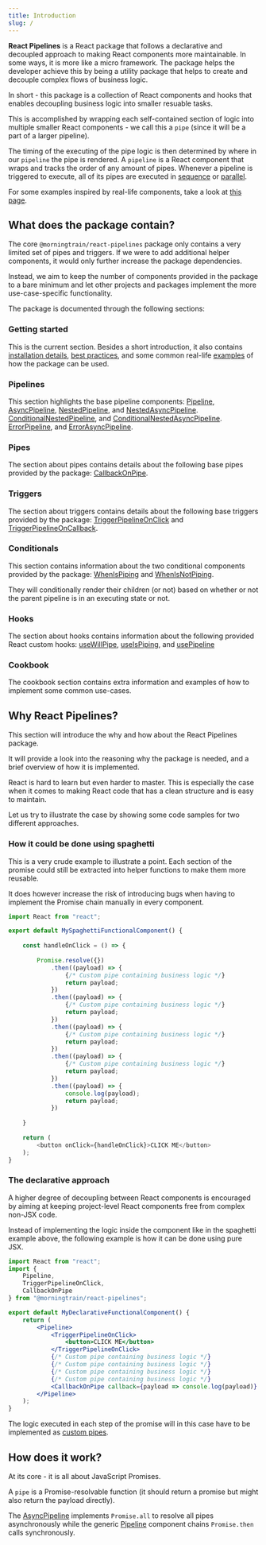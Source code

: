 ```yaml
---
title: Introduction
slug: /
---
```


**React Pipelines** is a React package that follows a declarative and decoupled approach
to making React components more maintainable. In some ways, it is more like a micro framework.
The package helps the developer achieve this by being a utility package
that helps to create and decouple complex flows of business logic.

In short - this package is a collection of React components and hooks
that enables decoupling business logic into smaller resuable tasks.

This is accomplished by wrapping each self-contained section of logic 
into multiple smaller React components - we call this a `pipe` (since it will be a part of a larger pipeline).

The timing of the executing of the pipe logic is then determined by where in our `pipeline`
the pipe is rendered. A `pipeline` is a React component that wraps and tracks the order of 
any amount of pipes. Whenever a pipeline is triggered to execute, 
all of its pipes are executed in [sequence](../pipelines/pipeline) or [parallel](../pipelines/async-pipeline).

For some examples inspired by real-life components, take a look at [this page](./getting_started/examples).

## What does the package contain?

The core `@morningtrain/react-pipelines` package only contains a very limited set of
pipes and triggers. If we were to add additional helper components, it would only further increase the package dependencies.

Instead, we aim to keep the number of components provided in the package to a bare minimum and
let other projects and packages implement the more use-case-specific functionality.

The package is documented through the following sections:

### Getting started
This is the current section. Besides a short introduction, it also contains [installation details](../getting_started/installation),
[best practices](../getting_started/best-practices), and some common real-life [examples](../getting_started/examples) of how the package can be used.

### Pipelines
This section highlights the base pipeline components: 
[Pipeline](../pipelines/pipeline), [AsyncPipeline](../pipelines/async-pipeline),
[NestedPipeline](../pipelines/nested-pipeline), and [NestedAsyncPipeline](../pipelines/nested-async-pipeline).
[ConditionalNestedPipeline](../pipelines/conditional-nested-pipeline), and [ConditionalNestedAsyncPipeline](../pipelines/conditional-nested-async-pipeline).
[ErrorPipeline](../pipelines/error-pipeline), and [ErrorAsyncPipeline](../pipelines/error-async-pipeline).

### Pipes
The section about pipes contains details about the following base pipes provided by the package:
[CallbackOnPipe](../pipes/callback-on-pipe).

### Triggers
The section about triggers contains details about the following base triggers provided by the package:
[TriggerPipelineOnClick](../triggers/trigger-pipeline-on-click) 
and [TriggerPipelineOnCallback](../triggers/trigger-pipeline-on-callback).

### Conditionals
This section contains information about the two conditional components provided by the package:
[WhenIsPiping](../conditionals/when-is-piping) and [WhenIsNotPiping](../conditionals/when-is-not-piping).

They will conditionally render their children (or not) based on whether or not the parent pipeline is in an executing state or not. 

### Hooks
The section about hooks contains information about the following provided React custom hooks:
[useWillPipe](../hooks/use-will-pipe), [useIsPiping](../hooks/use-is-piping), and [usePipeline](../hooks/use-pipeline)

### Cookbook
The cookbook section contains extra information and examples of how to implement some common use-cases.


## Why React Pipelines?
This section will introduce the why and how about the React Pipelines package.

It will provide a look into the reasoning why the package is needed,
and a brief overview of how it is implemented.

React is hard to learn but even harder to master. 
This is especially the case when it comes to making React code that has a clean structure and is easy to maintain.



Let us try to illustrate the case by showing some code samples for two different approaches.

### How it could be done using spaghetti
This is a very crude example to illustrate a point. 
Each section of the promise could still be extracted into helper functions to make them more reusable.

It does however increase the risk of introducing bugs when having to implement the Promise chain manually in every component.

```javascript
import React from "react";

export default MySpaghettiFunctionalComponent() {
    
    const handleOnClick = () => {
        
        Promise.resolve({})
            .then((payload) => {
                {/* Custom pipe containing business logic */}
                return payload;
            })
            .then((payload) => {
                {/* Custom pipe containing business logic */}
                return payload;
            })
            .then((payload) => {
                {/* Custom pipe containing business logic */}
                return payload;
            })
            .then((payload) => {
                {/* Custom pipe containing business logic */}
                return payload;
            })
            .then((payload) => {
                console.log(payload);
                return payload;
            })
        
    }
    
    return (
        <button onClick={handleOnClick}>CLICK ME</button>
    );
}
```

### The declarative approach
A higher degree of decoupling between React components is encouraged by aiming
at keeping project-level React components free from complex non-JSX code.

Instead of implementing the logic inside the component like in the spaghetti example above, 
the following example is how it can be done using pure JSX.

```jsx
import React from "react";
import {
    Pipeline, 
    TriggerPipelineOnClick, 
    CallbackOnPipe
} from "@morningtrain/react-pipelines";

export default MyDeclarativeFunctionalComponent() {
    return (
        <Pipeline>
            <TriggerPipelineOnClick>
                <button>CLICK ME</button>
            </TriggerPipelineOnClick>
            {/* Custom pipe containing business logic */}
            {/* Custom pipe containing business logic */}
            {/* Custom pipe containing business logic */}
            {/* Custom pipe containing business logic */}
            <CallbackOnPipe callback={payload => console.log(payload)} />
        </Pipeline>
    );
}
```

The logic executed in each step of the promise will in this case have to be implemented as [custom pipes](../cookbook/custom-pipes).

## How does it work?    
At its core - it is all about JavaScript Promises. 

A `pipe` is a Promise-resolvable function (it should return a promise but might also return the payload directly).

The [AsyncPipeline](../pipelines/async-pipeline) implements `Promise.all` to resolve all pipes asynchronously 
while the generic [Pipeline](../pipelines/pipeline) component chains `Promise.then` calls synchronously.

